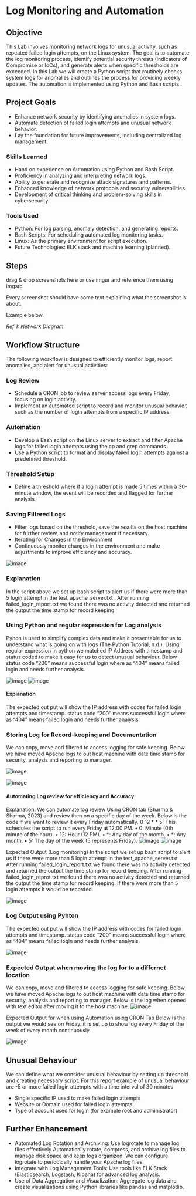# Log Monitoring and Automation

## Objective


This Lab involves monitoring network logs for unusual activity, such as repeated failed login attempts, on the Linux system. The goal is to automate the log monitoring process, identify potential security threats (Indicators of Compromise or IoCs), and generate alerts when specific thresholds are exceeded. In this Lab we will create a Python script that routinely checks system logs for anomalies and outlines the process for providing weekly updates. The automation is implemented using Python and Bash scripts .

## Project Goals

- Enhance network security by identifying anomalies in system logs.
- Automate detection of failed login attempts and unusual network behavior.
- Lay the foundation for future improvements, including centralized log management.
  
### Skills Learned

- Hand on experience on Automation using Python and Bash Script.
- Proficiency in analyzing and interpreting network logs.
- Ability to generate and recognize attack signatures and patterns.
- Enhanced knowledge of network protocols and security vulnerabilities.
- Development of critical thinking and problem-solving skills in cybersecurity.

### Tools Used
- Python: For log parsing, anomaly detection, and generating reports.
- Bash Scripts: For scheduling automated log monitoring tasks.
- Linux: As the primary environment for script execution.
- Future Technologies: ELK stack and machine learning (planned).

## Steps
drag & drop screenshots here or use imgur and reference them using imgsrc

Every screenshot should have some text explaining what the screenshot is about.

Example below.

*Ref 1: Network Diagram*

## Workflow Structure

The following workflow is designed to efficiently monitor logs, report anomalies, and alert for unusual activities:
### Log Review
-	Schedule a CRON job to review server access logs every Friday, focusing on login activity.
- Implement an automated script to record and monitor unusual behavior, such as the number of login attempts from a specific IP address.
### Automation
-	Develop a Bash script on the Linux server to extract and filter Apache logs for failed login attempts using the cp and grep commands.
-	Use a Python script to format and display failed login attempts against a predefined threshold.
### Threshold Setup
-	Define a threshold where if a login attempt is made 5 times within a 30-minute window, the event will be recorded and flagged for further analysis.
### Saving Filtered Logs
-	Filter logs based on the threshold, save the results on the host machine for further review, and notify management if necessary.
-	Iterating for Changes in the Environment
-	Continuously monitor changes in the environment and make adjustments to improve efficiency and accuracy.

![image](https://github.com/user-attachments/assets/547abde3-9747-4295-ab32-b44fb44540b5)
### Explanation
In the script above we set up bash script to alert us if there were more than 5 login attempt in the test_apache_server.txt . After running failed_login_report.txt we found there was no activity detected and returned the output the time stamp for record keeping 

### Using Python and regular expression for Log analysis
Pyhon is used to simplify complex data and make it presentable for us to understand what is going on with logs (The Python Tutorial, n.d.). Using regular expression in python we matched IP Address with timestamp and status coded to make it easy for us to detect unusual behaviour. Below status code “200” means successful login where as “404” means failed login and needs further analysis.

![image](https://github.com/user-attachments/assets/9df85dab-391f-4a1c-b4b0-71dc7eada3bb)
![image](https://github.com/user-attachments/assets/9625bf86-e383-47d3-be7d-25769f4f4f1b)
#### Explanation
The expected out put will show the IP address with codes for failed login attempts and timestamp. status code “200” means successful login where as “404” means failed login and needs further analysis.
### Storing Log for Record-keeping and Documentation 
We can copy, move and filtered to access logging for safe keeping.
Below we have moved Apache logs to out host machine with date time stamp for security, analysis and reporting to manager. 

![image](https://github.com/user-attachments/assets/b2a059a6-9fec-437e-b158-bb6a01a6fcc8)

![image](https://github.com/user-attachments/assets/7ac48fac-d2e2-48c1-9e08-73782c519b2e)

#### Automating Log review for efficiency and Accuracy
Explanation:
We can automate log review Using CRON tab (Sharma & Sharma, 2023) and review then on a specific day of the week. Below is the code if we want to review it every Friday automatically.
0 12 * * 5: This schedules the script to run every Friday at 12:00 PM.
•	0: Minute (0th minute of the hour).
•	12: Hour (12 PM).
•	*: Any day of the month.
•	*: Any month.
•	5: The day of the week (5 represents Friday).
![image](https://github.com/user-attachments/assets/6c728027-e71e-4649-bcfa-dc3af0a289d0)
![image](https://github.com/user-attachments/assets/cab82df2-b851-4a6e-86ad-246e8f7b0115)

Expected Output (Log monitoring)
In the script we set up bash script to alert us if there were more than 5 login attempt in the test_apache_server.txt . After running failed_login_report.txt we found there was no activity detected and returned the output the time stamp for record keeping.
After running failed_login_reprot.txt we found there was no activity detected and returned the output the time stamp for record keeping. If there were more than 5 login attempts it would be recorded.

![image](https://github.com/user-attachments/assets/7974b738-1f76-4a1d-81ad-bfb7f95b8b48)
### Log Output using Pyhton 
The expected out put will show the IP address with codes for failed login attempts and timestamp. status code “200” means successful login where as “404” means failed login and needs further analysis.

![image](https://github.com/user-attachments/assets/e9c54e16-d243-4bad-88d7-c399435cc854)

### Expected Output when moving the log for to a differnet location
We can copy, move and filtered to access logging for safe keeping.
Below we have moved Apache logs to out host machine with date time stamp for security, analysis and reporting to manager. 
Below is the log when opened with text editor after moving it to the host machine.
![image](https://github.com/user-attachments/assets/f994d521-366e-4552-9d61-281be9843f68)

Expected Output for when using Automation using CRON Tab
Below is the output we would see on Friday. it is set up to show log every Friday of the week of every month continuously

![image](https://github.com/user-attachments/assets/1aa54fe9-63e0-4abe-b937-ab1627083bcd)


## Unusual Behaviour
We can define what we consider unusual behaviour by setting up threshold and creating necessary script.
For this report example of unusual behaviour are
-5 or more failed login attempts with a time interval of 30 minutes
- Single specific IP used to make failed login attempts
-	Website or Domain used for failed login attempts. 
-	Type of account used for login (for example root and administrator)
  
## Further Enhancement
- Automated Log Rotation and Archiving:  Use logrotate to manage log files effectively Automatically rotate, compress, and archive log files to manage disk space and keep logs organized. We can configure logrotate to periodically handle your Apache log files.
- Integrate with Log Management Tools:  Use tools like ELK Stack (Elasticsearch, Logstash, Kibana) for advanced log analysis.
- Use of Data Aggregation and Visualization: Aggregate log data and create visualizations using Python libraries like pandas and matplotlib.
